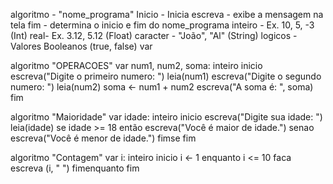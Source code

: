 algoritmo - "nome_programa"
Inicio - Inicia
escreva -  exibe a mensagem na tela
fim - determina o inicio e fim do nome_programa
inteiro - Ex. 10, 5, -3 (Int)
real- Ex. 3.12, 5.12 (Float)
caracter - "João", "Al" (String)
logicos - Valores Booleanos (true, false)
var

algoritmo "OPERACOES"
var
    num1, num2, soma: inteiro
inicio
    escreva("Digite o primeiro numero: ")
    leia(num1)
    escreva("Digite o segundo numero: ")
    leia(num2)
    soma <- num1 + num2
    escreva("A soma é: ", soma)
fim



algoritmo "Maioridade"
var
    idade: inteiro
inicio
     escreva("Digite sua idade: ")
     leia(idade)
     se idade >= 18 então
        escreva("Você é maior de idade.")
    senao
        escreva("Você é menor de idade.")
    fimse
fim

algoritmo "Contagem"
var
    i: inteiro
inicio
    i <- 1
    enquanto i <= 10 faca
        escreva (i, " ")
    fimenquanto
fim